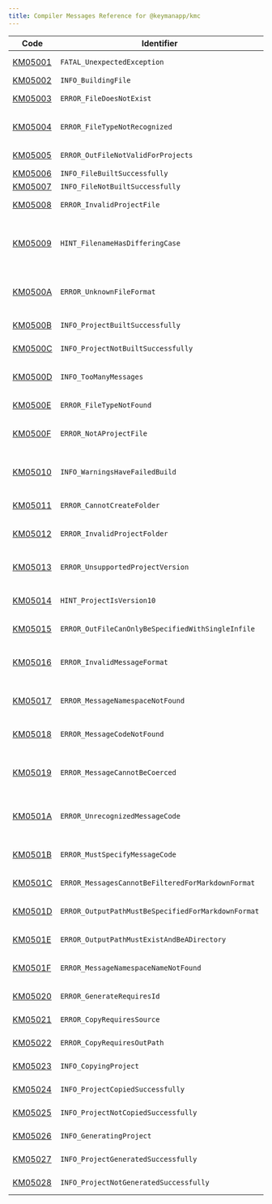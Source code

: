 ```yaml
---
title: Compiler Messages Reference for @keymanapp/kmc
---
```


 Code | Identifier | Message
------|------------|---------
[KM05001](km05001) | `FATAL_UnexpectedException` | This is an internal error; the message will vary
[KM05002](km05002) | `INFO_BuildingFile` | Building &lt;param&gt;
[KM05003](km05003) | `ERROR_FileDoesNotExist` | File or folder '&lt;param&gt;' does not exist
[KM05004](km05004) | `ERROR_FileTypeNotRecognized` | Unrecognised input file &lt;param&gt;, expecting &lt;param&gt;, or project folder
[KM05005](km05005) | `ERROR_OutFileNotValidForProjects` | \-\-out\-file should not be specified for project builds
[KM05006](km05006) | `INFO_FileBuiltSuccessfully` | &lt;param&gt; built successfully\.
[KM05007](km05007) | `INFO_FileNotBuiltSuccessfully` | &lt;param&gt; failed to build\.
[KM05008](km05008) | `ERROR_InvalidProjectFile` | Project file is not valid: &lt;param&gt;
[KM05009](km05009) | `HINT_FilenameHasDifferingCase` | File on disk '&lt;param&gt;' does not match case of '&lt;param&gt;' in source file; this is an error on platforms with case\-sensitive filesystems\.
[KM0500A](km0500a) | `ERROR_UnknownFileFormat` | Unknown file format &lt;param&gt;; only Markdown \(\.md\), JSON \(\.json\), and Text \(\.txt\) are supported\.
[KM0500B](km0500b) | `INFO_ProjectBuiltSuccessfully` | Project &lt;param&gt; built successfully\.
[KM0500C](km0500c) | `INFO_ProjectNotBuiltSuccessfully` | Project &lt;param&gt; failed to build\.
[KM0500D](km0500d) | `INFO_TooManyMessages` | More than &lt;param&gt; warnings or errors received; suppressing further messages\.
[KM0500E](km0500e) | `ERROR_FileTypeNotFound` | A file of type &lt;param&gt; was not found in the project\.
[KM0500F](km0500f) | `ERROR_NotAProjectFile` | File &lt;param&gt; must have a \.kpj extension to be treated as a project\.
[KM05010](km05010) | `INFO_WarningsHaveFailedBuild` | The build failed because option "treat warnings as errors" is enabled and there are one or more warnings\.
[KM05011](km05011) | `ERROR_CannotCreateFolder` | This is an internal error; the message will vary
[KM05012](km05012) | `ERROR_InvalidProjectFolder` | The folder &lt;param&gt; does not appear to be a Keyman Developer project\.
[KM05013](km05013) | `ERROR_UnsupportedProjectVersion` | Project version &lt;param&gt; is not supported by this version of Keyman Developer\.
[KM05014](km05014) | `HINT_ProjectIsVersion10` | The project file is an older version and can be upgraded to version 17\.0
[KM05015](km05015) | `ERROR_OutFileCanOnlyBeSpecifiedWithSingleInfile` | Parameter \-\-out\-file can only be used with a single input file\.
[KM05016](km05016) | `ERROR_InvalidMessageFormat` | Invalid parameter: \-\-message &lt;param&gt; must match format '\[KM\]\#\#\#\#\#\[:Disable\|Info\|Hint\|Warn\|Error\]'
[KM05017](km05017) | `ERROR_MessageNamespaceNotFound` | Invalid parameter: \-\-message &lt;param&gt; does not have a recognized namespace
[KM05018](km05018) | `ERROR_MessageCodeNotFound` | Invalid parameter: \-\-message undefined is not a recognized code
[KM05019](km05019) | `ERROR_MessageCannotBeCoerced` | Invalid parameter: \-\-message &lt;param&gt; is not of type 'info', 'hint' or 'warn', and cannot be coerced
[KM0501A](km0501a) | `ERROR_UnrecognizedMessageCode` | Invalid parameter: message identifier '&lt;param&gt;' must match format '\[KM\]\#\#\#\#\#' or be a search for a \.\.\.
[KM0501B](km0501b) | `ERROR_MustSpecifyMessageCode` | Must specify at least one message code or \-a for all messages
[KM0501C](km0501c) | `ERROR_MessagesCannotBeFilteredForMarkdownFormat` | Messages cannot be filtered for markdown format
[KM0501D](km0501d) | `ERROR_OutputPathMustBeSpecifiedForMarkdownFormat` | Output path must be specified with \-o for markdown output format
[KM0501E](km0501e) | `ERROR_OutputPathMustExistAndBeADirectory` | Output path &lt;param&gt; must exist and must be a folder
[KM0501F](km0501f) | `ERROR_MessageNamespaceNameNotFound` | Invalid parameter: \-\-message &lt;param&gt; does not have a recognized namespace
[KM05020](km05020) | `ERROR_GenerateRequiresId` | The generate command requires a single 'id' parameter
[KM05021](km05021) | `ERROR_CopyRequiresSource` | The copy command requires a single 'source' parameter
[KM05022](km05022) | `ERROR_CopyRequiresOutPath` | The copy command requires the \-\-out\-path, \-o parameter
[KM05023](km05023) | `INFO_CopyingProject` | Copying project '&lt;param&gt;' to '&lt;param&gt;'
[KM05024](km05024) | `INFO_ProjectCopiedSuccessfully` | '&lt;param&gt;' copied to '&lt;param&gt;' successfully\.
[KM05025](km05025) | `INFO_ProjectNotCopiedSuccessfully` | Failed to copy '&lt;param&gt;' to '&lt;param&gt;'\.
[KM05026](km05026) | `INFO_GeneratingProject` | Generating new project '&lt;param&gt;' in '&lt;param&gt;'\.
[KM05027](km05027) | `INFO_ProjectGeneratedSuccessfully` | New project '&lt;param&gt;' generated successfully\.
[KM05028](km05028) | `INFO_ProjectNotGeneratedSuccessfully` | Failed to generate new project '&lt;param&gt;'\.
